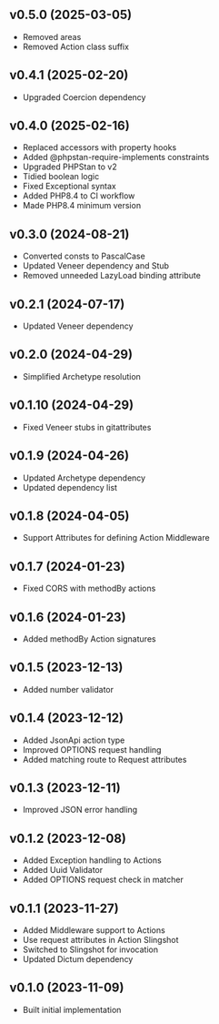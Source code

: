 ## v0.5.0 (2025-03-05)
* Removed areas
* Removed Action class suffix

## v0.4.1 (2025-02-20)
* Upgraded Coercion dependency

## v0.4.0 (2025-02-16)
* Replaced accessors with property hooks
* Added @phpstan-require-implements constraints
* Upgraded PHPStan to v2
* Tidied boolean logic
* Fixed Exceptional syntax
* Added PHP8.4 to CI workflow
* Made PHP8.4 minimum version

## v0.3.0 (2024-08-21)
* Converted consts to PascalCase
* Updated Veneer dependency and Stub
* Removed unneeded LazyLoad binding attribute

## v0.2.1 (2024-07-17)
* Updated Veneer dependency

## v0.2.0 (2024-04-29)
* Simplified Archetype resolution

## v0.1.10 (2024-04-29)
* Fixed Veneer stubs in gitattributes

## v0.1.9 (2024-04-26)
* Updated Archetype dependency
* Updated dependency list

## v0.1.8 (2024-04-05)
* Support Attributes for defining Action Middleware

## v0.1.7 (2024-01-23)
* Fixed CORS with methodBy<parameter> actions

## v0.1.6 (2024-01-23)
* Added methodBy<parameter> Action signatures

## v0.1.5 (2023-12-13)
* Added number validator

## v0.1.4 (2023-12-12)
* Added JsonApi action type
* Improved OPTIONS request handling
* Added matching route to Request attributes

## v0.1.3 (2023-12-11)
* Improved JSON error handling

## v0.1.2 (2023-12-08)
* Added Exception handling to Actions
* Added Uuid Validator
* Added OPTIONS request check in matcher

## v0.1.1 (2023-11-27)
* Added Middleware support to Actions
* Use request attributes in Action Slingshot
* Switched to Slingshot for invocation
* Updated Dictum dependency

## v0.1.0 (2023-11-09)
* Built initial implementation
